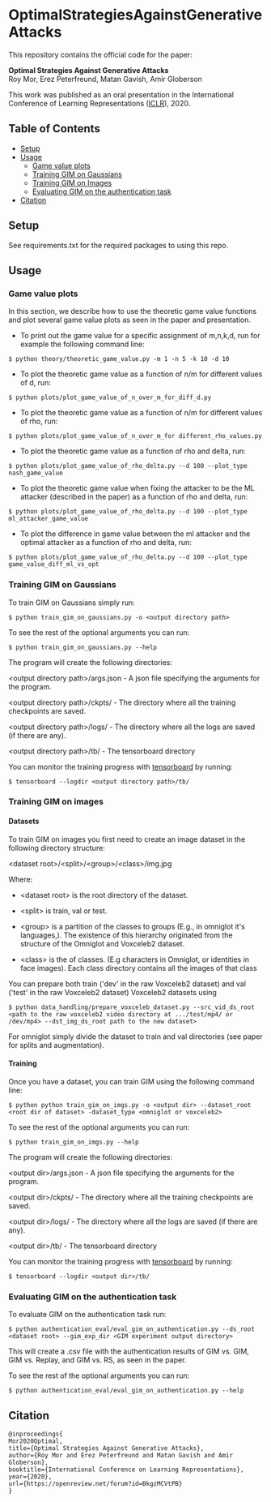 # OptimalStrategiesAgainstGenerativeAttacks
This repository contains the official code for the paper:

**Optimal Strategies Against Generative Attacks**  
Roy Mor, Erez Peterfreund, Matan Gavish, Amir Globerson  

This work was published as an oral presentation in the International Conference of Learning Representations ([ICLR][iclr]), 2020.

## Table of Contents

* [Setup](#setup)
* [Usage](#usage)
    * [Game value plots](#game-value-plots)
    * [Training GIM on Gaussians](#training-gim-on-gaussians)
    * [Training GIM on Images](#training-gim-on-images)
    * [Evaluating GIM on the authentication task](#evaluating-gim-on-the-authentication-task)
* [Citation](#citation)

## Setup
See requirements.txt for the required packages to using this repo.
## Usage 
### Game value plots
In this section, we describe how to use the theoretic game value functions and plot several game value plots as seen in the paper and presentation.
* To print out the game value for a specific assignment of m,n,k,d, run for example the following command line:
```console
$ python theory/theoretic_game_value.py -m 1 -n 5 -k 10 -d 10
```
* To plot the theoretic game value as a function of n/m for different values of d, run:
```console
$ python plots/plot_game_value_of_n_over_m_for_diff_d.py
```
* To plot the theoretic game value as a function of n/m for different values of rho, run:
```console
$ python plots/plot_game_value_of_n_over_m_for different_rho_values.py
```
* To plot the theoretic game value as a function of rho and delta, run:
```console
$ python plots/plot_game_value_of_rho_delta.py --d 100 --plot_type nash_game_value
```
* To plot the theoretic game value when fixing the attacker to be the ML attacker (described in the paper) as a function of rho and delta, run:
```console
$ python plots/plot_game_value_of_rho_delta.py --d 100 --plot_type ml_attacker_game_value
```
* To plot the difference in game value between the ml attacker and the optimal attacker as a function of rho and delta, run:
```console
$ python plots/plot_game_value_of_rho_delta.py --d 100 --plot_type game_value_diff_ml_vs_opt
```
### Training GIM on Gaussians
To train GIM on Gaussians simply run:
```console
$ python train_gim_on_gaussians.py -o <output directory path>
```
To see the rest of the optional arguments you can run:
```console
$ python train_gim_on_gaussians.py --help
```
The program will create the following directories:

\<output directory path\>/args.json - A json file specifying the arguments for the program.

\<output directory path\>/ckpts/ - The directory where all the training checkpoints are saved. 

\<output directory path\>/logs/ - The directory where all the logs are saved (if there are any).

\<output directory path\>/tb/ - The tensorboard directory

You can monitor the training progress with [tensorboard][tb] by running:
```console
$ tensorboard --logdir <output directory path>/tb/
```

### Training GIM on images
#### Datasets
To train GIM on images you first need to create an image dataset in the following directory structure:

\<dataset root\>/\<split\>/\<group\>/\<class\>/img.jpg

Where:
 
* \<dataset root\> is the root directory of the dataset.
  
* \<split\> is train, val or test.

* \<group\> is a partition of the classes to groups (E.g., in omniglot it's languages,). The existence of this 
hierarchy originated from the structure of the Omniglot and Voxceleb2 dataset.

* \<class\> is the of classes. (E.g characters in Omniglot, or identities in face images). Each class directory contains all the images of that class

You can prepare both train ('dev' in the raw Voxceleb2 dataset) and val ('test' in the raw Voxceleb2 dataset) Voxceleb2 datasets using 
```console
$ python data_handling/prepare_voxceleb_dataset.py --src_vid_ds_root <path to the raw voxceleb2 video directory at .../test/mp4/ or /dev/mp4> --dst_img_ds_root path to the new dataset>
```
For omniglot simply divide the dataset to train and val directories (see paper for splits and augmentation).

#### Training
Once you have a dataset, you can train GIM using the following command line:
```console
$ python python train_gim_on_imgs.py -o <output dir> --dataset_root <root dir of dataset> -dataset_type <omniglot or voxceleb2>
```
To see the rest of the optional arguments you can run:
```console
$ python train_gim_on_imgs.py --help
```
The program will create the following directories:

\<output dir\>/args.json - A json file specifying the arguments for the program.

\<output dir\>/ckpts/ - The directory where all the training checkpoints are saved. 

\<output dir\>/logs/ - The directory where all the logs are saved (if there are any).

\<output dir\>/tb/ - The tensorboard directory

You can monitor the training progress with [tensorboard][tb] by running:
```console
$ tensorboard --logdir <output dir>/tb/
```

### Evaluating GIM on the authentication task
To evaluate GIM on the authentication task run:
```console
$ python authentication_eval/eval_gim_on_authentication.py --ds_root <dataset root> --gim_exp_dir <GIM experiment output directory>
```
This will create a .csv file with the authentication results of GIM vs. GIM, GIM vs. Replay, and GIM vs. RS, as seen in the paper.

To see the rest of the optional arguments you can run:
```console
$ python authentication_eval/eval_gim_on_authentication.py --help
```

## Citation
```
@inproceedings{
Mor2020Optimal,
title={Optimal Strategies Against Generative Attacks},
author={Roy Mor and Erez Peterfreund and Matan Gavish and Amir Globerson},
booktitle={International Conference on Learning Representations},
year={2020},
url={https://openreview.net/forum?id=BkgzMCVtPB}
}
```
[iclr]: https://openreview.net/forum?id=BkgzMCVtPB&noteId=BkgzMCVtPB
[tb]: https://www.tensorflow.org/tensorboard